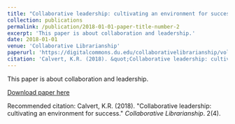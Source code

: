 ```yaml
---
title: "Collaborative leadership: cultivating an environment for success"
collection: publications
permalink: /publication/2018-01-01-paper-title-number-2
excerpt: 'This paper is about collaboration and leadership.'
date: 2018-01-01
venue: 'Collaborative Librarianship'
paperurl: 'https://digitalcommons.du.edu/collaborativelibrarianship/vol10/iss2/4/ '
citation: 'Calvert, K.R. (2018). &quot;Collaborative leadership: cultivating an environment for success.&quot; <i>Collaborative Librarianship</i>. 2(4).'
---
```

This paper is about collaboration and leadership.

[Download paper here](https://digitalcommons.du.edu/collaborativelibrarianship/vol10/iss2/4/ )

Recommended citation: Calvert, K.R. (2018). "Collaborative leadership: cultivating an environment for success." <i>Collaborative Librarianship</i>. 2(4).